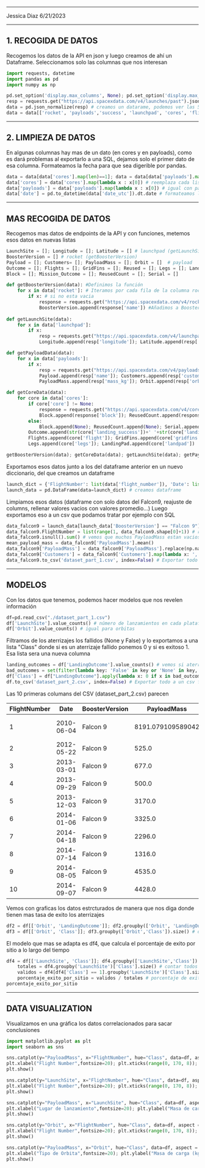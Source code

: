 
---------------
Jessica Diaz
6/21/2023 

---------------

## 1. RECOGIDA DE DATOS

Recogemos los datos de la API en json y luego creamos de ahí un Dataframe. Seleccionamos solo las columnas que nos interesan
```python
import requests, datetime
import pandas as pd
import numpy as np

pd.set_option('display.max_columns', None); pd.set_option('display.max_colwidth', None) # pandas muestre el df completo 
resp = requests.get("https://api.spacexdata.com/v4/launches/past").json() # sacamos el json del get a la API
data = pd.json_normalize(resp) # creamos un datarame, podemos ver las 5 primeras filas (data.head(5) )
data = data[['rocket', 'payloads','success', 'launchpad', 'cores', 'flight_number', 'date_utc' ]]
```
--------------------------------------------------------------------------------
## 2. LIMPIEZA DE DATOS 

En algunas columnas hay mas de un dato (en cores y en payloads), como es dará problemas al exportarlo a una SQL, dejamos solo
el primer dato de esa columna. Formateamos la fecha para que sea digerible por pandas.
```python
data = data[data['cores'].map(len)==1]; data = data[data['payloads'].map(len)==1]; # Quitar datos de mas de un valor en x columna
data['cores'] = data['cores'].map(lambda x : x[0]) # reemplaza cada lista de 'cores' por su primer elemento.
data['payloads'] = data['payloads'].map(lambda x : x[0]) # igual con payloads
data['date'] = pd.to_datetime(data['date_utc']).dt.date # formateamos la fecha
```
------------------------------------------------------------

## MAS RECOGIDA DE DATOS
Recogemos mas datos de endpoints de la API y con funciones, metemos esos datos en nuevas listas

```python
LaunchSite = []; Longitude = []; Latitude = [] # launchpad (getLaunchSite)
BoosterVersion = [] # rocket (getBoosterVersion)
Payload = []; Customers= []; PayloadMass = []; Orbit = []  # payload 
Outcome = []; Flights = []; GridFins = []; Reused = []; Legs = []; LandingPad = [] # cores
Block = []; Mission_Outcome = []; ReusedCount = []; Serial = []

def getBoosterVersion(data): #Definimos la función
	for x in data['rocket']: # Iteramos por cada fila de la columna rocket
		if x: # si no esta vacia
			response = requests.get("https://api.spacexdata.com/v4/rockets/"+str(x)).json()
			BoosterVersion.append(response['name']) #Añadimos a BoosterVersion el valor con key 'name'
  
def getLaunchSite(data):
	for x in data['launchpad']:
		if x:
			resp = requests.get("https://api.spacexdata.com/v4/launchpads/"+str(x)).json()
			Longitude.append(resp['longitude']); Latitude.append(resp['latitude']); LaunchSite.append(resp['name']);

def getPayloadData(data):
	for x in data['payloads']:
		if x:
			resp = requests.get("https://api.spacexdata.com/v4/payloads/"+str(x)).json()
			Payload.append(resp['name']); Customers.append(resp['customers'])
			PayloadMass.append(resp['mass_kg']); Orbit.append(resp['orbit'])

def getCoreData(data):
	for core in data['cores']:
		if core['core'] != None:
			response = requests.get("https://api.spacexdata.com/v4/cores/"+core['core']).json()
			Block.append(response['block']); ReusedCount.append(response['reuse_count']); Serial.append(response['serial'])
		else:
			Block.append(None); ReusedCount.append(None); Serial.append(None) 
		Outcome.append(str(core['landing_success'])+' '+str(core['landing_type']))
		Flights.append(core['flight']); GridFins.append(core['gridfins']);Reused.append(core['reused'])
		Legs.append(core['legs']); LandingPad.append(core['landpad'])

getBoosterVersion(data); getCoreData(data); getLaunchSite(data); getPayloadData(data)
```
Exportamos esos datos junto a los del dataframe anterior en un nuevo diccionario, del que creamos un dataframe

```python
launch_dict = {'FlightNumber': list(data['flight_number']), 'Date': list(data['date']), 'BoosterVersion':BoosterVersion, 'PayloadMass':PayloadMass, 'Payload':Payload, 'Orbit':Orbit, 'LaunchSite':LaunchSite, 'LandingOutcome':Outcome, 'Flights':Flights, 'GridFins':GridFins, 'Reused':Reused, 'Legs':Legs, 'LandingPad':LandingPad, 'Block':Block, 'Customers': Customers, 'Mission_Outcome':list(data['success']), 'ReusedCount':ReusedCount, 'Serial':Serial, 'Longitude': Longitude, 'Latitude': Latitude}
launch_data = pd.DataFrame(data=launch_dict) # creamos dataframe
```
Limpiamos esos datos (dataframe con solo datos del Falcon9, reajuste de columns, rellenar valores vacios con valores promedio...)
Luego exportamos eso a un csv que podamos tratar por ejemplo con SQL
```python
data_falcon9 = launch_data[launch_data['BoosterVersion'] == "Falcon 9"] # dataframe con los Falcon 9 solo
data_falcon9.FlightNumber = list(range(1, data_falcon9.shape[0]+1)) # reajustar la columna FlightNumber
data_falcon9.isnull().sum() # vemos que muchos PayloadMass estan vacios asi que los rellenamos con los valores medios
mean_payload_mass = data_falcon9['PayloadMass'].mean()
data_falcon9['PayloadMass'] = data_falcon9['PayloadMass'].replace(np.nan, mean_payload_mass)
data_falcon9['Customers'] = data_falcon9['Customers'].map(lambda x: ','.join(x)) # que Customers no sea lista
data_falcon9.to_csv('dataset_part_1.csv', index=False) # Exportar todo a un csv final
```
--------------------------------------------------------------

## MODELOS
Con los datos que tenemos, podemos hacer modelos que nos revelen información

```python
df=pd.read_csv("./dataset_part_1.csv")
df['LaunchSite'].value_counts() # número de lanzamientos en cada plataforma.
df['Orbit'].value_counts() # igual para orbitas
```
Filtramos de los aterrizajes los fallidos (None y False) y lo exportamos a una lista "Class" donde si es un aterrizaje fallido ponemos 0 y si es exitoso 1. Esa lista sera una nueva columna
```python
landing_outcomes = df['LandingOutcome'].value_counts() # vemos si aterrizo o no y donde
bad_outcomes = set(filter(lambda key: 'False' in key or 'None' in key, landing_outcomes.keys())) # aterrizajes mal
df['Class'] = df["LandingOutcome"].apply(lambda x: 0 if x in bad_outcomes else 1).tolist() # 0 si mal, uno si bien
df.to_csv('dataset_part_2.csv', index=False) # Exportar todo a un csv final
```

Las 10 primeras columans del CSV (dataset_part_2.csv) parecen

|FlightNumber|Date      |BoosterVersion|PayloadMass      |Payload                  |Orbit|LaunchSite  |LandingOutcome|Flights|GridFins|Reused|Legs |LandingPad|Block|Customers |Mission_Outcome|ReusedCount|Serial|Longitude  |Latitude  |Class|
|------------|----------|--------------|-----------------|-------------------------|-----|------------|--------------|-------|--------|------|-----|----------|-----|----------|---------------|-----------|------|-----------|----------|-----|
|1           |2010-06-04|Falcon 9      |8191.079109589042|Dragon Qualification Unit|LEO  |CCSFS SLC 40|None None     |1      |False   |False |False|          |1.0  |SpaceX    |True           |0          |B0003 |-80.577366 |28.5618571|0    |
|2           |2012-05-22|Falcon 9      |525.0            |COTS Demo Flight 2       |LEO  |CCSFS SLC 40|None None     |1      |False   |False |False|          |1.0  |NASA(COTS)|True           |0          |B0005 |-80.577366 |28.5618571|0    |
|3           |2013-03-01|Falcon 9      |677.0            |CRS-2                    |ISS  |CCSFS SLC 40|None None     |1      |False   |False |False|          |1.0  |NASA (CRS)|True           |0          |B0007 |-80.577366 |28.5618571|0    |
|4           |2013-09-29|Falcon 9      |500.0            |CASSIOPE                 |PO   |VAFB SLC 4E |False Ocean   |1      |False   |False |False|          |1.0  |MDA       |True           |0          |B1003 |-120.610829|34.632093 |0    |
|5           |2013-12-03|Falcon 9      |3170.0           |SES-8                    |GTO  |CCSFS SLC 40|None None     |1      |False   |False |False|          |1.0  |SES       |True           |0          |B1004 |-80.577366 |28.5618571|0    |
|6           |2014-01-06|Falcon 9      |3325.0           |Thaicom 6                |GTO  |CCSFS SLC 40|None None     |1      |False   |False |False|          |1.0  |Thaicom   |True           |0          |B1005 |-80.577366 |28.5618571|0    |
|7           |2014-04-18|Falcon 9      |2296.0           |CRS-3                    |ISS  |CCSFS SLC 40|True Ocean    |1      |False   |False |True |          |1.0  |NASA (CRS)|True           |0          |B1006 |-80.577366 |28.5618571|1    |
|8           |2014-07-14|Falcon 9      |1316.0           |Orbcomm-OG2-M1           |LEO  |CCSFS SLC 40|True Ocean    |1      |False   |False |True |          |1.0  |Orbcomm   |True           |0          |B1007 |-80.577366 |28.5618571|1    |
|9           |2014-08-05|Falcon 9      |4535.0           |AsiaSat 8                |GTO  |CCSFS SLC 40|None None     |1      |False   |False |False|          |1.0  |AsiaSat   |True           |0          |B1008 |-80.577366 |28.5618571|0    |
|10          |2014-09-07|Falcon 9      |4428.0           |AsiaSat 6                |GTO  |CCSFS SLC 40|None None     |1      |False   |False |False|          |1.0  |AsiaSat   |True           |0          |B1011 |-80.577366 |28.5618571|0    |





Vemos con graficas los datos estrcturados de manera que nos diga donde tienen mas tasa de exito los aterrizajes
```python
df2 = df[['Orbit', 'LandingOutcome']]; df2.groupby(['Orbit', 'LandingOutcome']).size() # Df de las orbitas
df3 = df[['Orbit', 'Class']]; df3.groupby(['Orbit','Class']).size() # df de orbitas y si sale bien o mal
```
El modelo que mas se adapta es df4, que calcula el porcentaje de exito por sitio a lo largo del tiempo
```python
df4 = df[['LaunchSite', 'Class']]; df4.groupby(['LaunchSite','Class']).size() # df de sitios y si sale bien o mal
	totales = df4.groupby('LaunchSite')['Class'].size() # contar todos los lanzamientos de cada sitio
	validos = df4[df4['Class'] == 1].groupby('LaunchSite')['Class'].size() # filtrar solo los buenos
	porcentaje_exito_por_sitio = validos / totales # porcentaje de exito por sitio
porcentaje_exito_por_sitio
```
--------------------------

## DATA VISUALIZATION
Visualizamos en una gráfica los datos correlacionados para sacar conclusiones

```python
import matplotlib.pyplot as plt
import seaborn as sns

sns.catplot(y="PayloadMass", x="FlightNumber", hue="Class", data=df, aspect = 2)
plt.xlabel("Flight Number",fontsize=20); plt.xticks(range(0, 170, 8)); plt.ylabel("Pay load Mass (kg)",fontsize=20)
plt.show()

sns.catplot(y="LaunchSite", x="FlightNumber", hue="Class", data=df, aspect = 2)
plt.xlabel("Flight Number",fontsize=20); plt.xticks(range(0, 170, 8)); plt.ylabel("Lugar de lanzamiento",fontsize=20)
plt.show()

sns.catplot(y="PayloadMass", x="LaunchSite", hue="Class", data=df, aspect = 2)
plt.xlabel("Lugar de lanzamiento",fontsize=20); plt.ylabel("Masa de carga (kg)",fontsize=20)
plt.show()

sns.catplot(y="Orbit", x="FlightNumber", hue="Class", data=df, aspect = 2)
plt.xlabel("Flight Number",fontsize=20); plt.xticks(range(0, 170, 8)); plt.ylabel("Tipo de Orbita",fontsize=20)
plt.show()

sns.catplot(y="PayloadMass", x="Orbit", hue="Class", data=df, aspect = 2)
plt.xlabel("Tipo de Orbita",fontsize=20); plt.ylabel("Masa de carga (kg)",fontsize=20)
plt.show()
```
